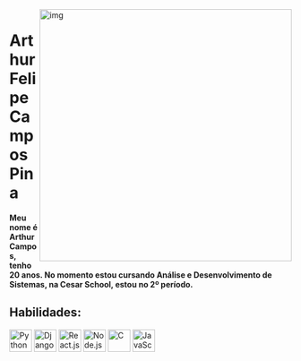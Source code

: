 <img src="https://img.freepik.com/fotos-premium/fundo-de-tecnologia-abstrata-de-codigo-de-programacao-do-desenvolvedor-de-software-e-script-de-computador_34663-31.jpg?semt=ais_hybrid" alt="img" width="450px" heigth="450px" align="right"/>

<h1>Arthur Felipe Campos Pina</h1>

  <p><strong>Meu nome é Arthur Campos, tenho 20 anos. No momento estou cursando Análise e Desenvolvimento de Sistemas, na Cesar School, estou no 2º período.</strong></p>

  <h2>Habilidades:</h2>
  
<p align="left">
  <img src="https://cdn.jsdelivr.net/gh/devicons/devicon/icons/python/python-original.svg" alt="Python" width="40" height="40"/>
  <img src="https://cdn.jsdelivr.net/gh/devicons/devicon/icons/django/django-plain.svg" alt="Django" width="40" height="40"/>
  <img src="https://cdn.jsdelivr.net/gh/devicons/devicon/icons/react/react-original.svg" alt="React.js" width="40" height="40"/>
  <img src="https://cdn.jsdelivr.net/gh/devicons/devicon/icons/nodejs/nodejs-original.svg" alt="Node.js" width="40" height="40"/>
  <img src="https://cdn.jsdelivr.net/gh/devicons/devicon/icons/c/c-original.svg" alt="C" width="40" height="40"/>
  <img src="https://cdn.jsdelivr.net/gh/devicons/devicon/icons/javascript/javascript-original.svg" alt="JavaScript" width="40" height="40"/>
</p>




  
    
